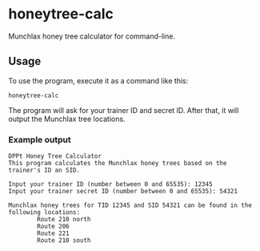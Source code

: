 # honeytree-calc
Munchlax honey tree calculator for command-line.

## Usage

To use the program, execute it as a command like this:
```
honeytree-calc
```

The program will ask for your trainer ID and secret ID.  After that, it will output the Munchlax tree locations.

### Example output

```
DPPt Honey Tree Calculator
This program calculates the Munchlax honey trees based on the trainer's ID an SID.

Input your trainer ID (number between 0 and 65535): 12345
Input your trainer secret ID (number between 0 and 65535): 54321

Munchlax honey trees for TID 12345 and SID 54321 can be found in the following locations:
        Route 210 north
        Route 206
        Route 221
        Route 210 south
```
